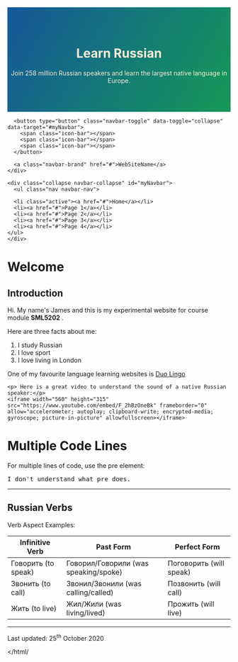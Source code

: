 <html>
<head>
<title> HTML Practical </title>
  
<link rel="stylesheet" href="https://maxcdn.bootstrapcdn.com/bootstrap/3.4.1/css/bootstrap.min.css">
<script src="https://ajax.googleapis.com/ajax/libs/jquery/3.5.1/jquery.min.js"></script>
<script src="https://maxcdn.bootstrapcdn.com/bootstrap/3.4.1/js/bootstrap.min.js"></script>    
<meta name="viewport" content="width=device-width, initial-scale=1">

<style>

.jumbotron {
	padding-top: 48px;
	padding-bottom: 48px;
	text-align: center;
	background: #392986;
	color: antiquewhite;
	background-image: linear-gradient(120deg, #155799, #159957);
	margin-bottom: 0px;
}

  .navbar {
      margin-bottom: 0;
      border-radius: 0;
    }



</style>


</head>

<body>

<div class="jumbotron">
    <h1>Learn Russian</h1>
    <p>Join 258 million Russian speakers and learn the largest native language in Europe.</p>
  </div>
 

<nav class="navbar navbar-inverse">
  <div class="container-fluid">
    <div class="navbar-header">
     
      <button type="button" class="navbar-toggle" data-toggle="collapse" data-target="#myNavbar">
        <span class="icon-bar"></span>
        <span class="icon-bar"></span>
        <span class="icon-bar"></span>                        
      </button>
      
      <a class="navbar-brand" href="#">WebSiteName</a>
    </div>
     
    <div class="collapse navbar-collapse" id="myNavbar">
      <ul class="nav navbar-nav">
      
      <li class="active"><a href="#">Home</a></li>
      <li><a href="#">Page 1</a></li>
      <li><a href="#">Page 2</a></li>
      <li><a href="#">Page 3</a></li>
      <li><a href="#">Page 4</a></li>
    </ul>
    </div>
  </div>
</nav>

  </head>
  

<h1> Welcome </h1>

<h2> Introduction </h2>
  <p> Hi. My name's James and this is my experimental website for course module <b> SML5202 </b>. </p>
  <p> Here are three facts about me: </p>
  <ol> 
    <li> I study Russian </li>
    <li> I love sport </li>
    <li> I love living in London </li>
  </ol>
  
  <p> One of my favourite language learning websites is <a href="https://www.duolingo.com/">Duo Lingo</a> </p>
	
	<p> Here is a great video to understand the sound of a native Russian speaker:</p>
	<iframe width="560" height="315" src="https://www.youtube.com/embed/F_2hBzOneBk" frameborder="0" allow="accelerometer; autoplay; clipboard-write; encrypted-media; gyroscope; picture-in-picture" allowfullscreen></iframe>
<div class="container">
<h1>Multiple Code Lines</h1>
<p>For multiple lines of code, use the pre element:</p>
<pre>
I don't understand what pre does.
</pre>
</div>
	<hr>
<div class="container">
  <h2>Russian Verbs</h2>
  <p>Verb Aspect Examples:</p>            
  <table class="table table-striped">
    <thead>
      <tr>
        <th>Infinitive Verb</th>
        <th>Past Form</th>
        <th>Perfect Form</th>
      </tr>
    </thead>
    <tbody>
      <tr>
        <td>Говорить (to speak)</td>
        <td>Говорил/Говорили (was speaking/spoke)</td>
        <td>Поговорить (will speak)</td>
      </tr>
      <tr>
        <td>Звонить (to call)</td>
        <td>Звонил/Звонили (was calling/called)</td>
        <td>Позвонить (will call)</td>
      </tr>
      <tr>
        <td>Жить (to live)</td>
        <td>Жил/Жили (was living/lived)</td>
        <td>Прожить (will live)</td>
      </tr>
    </tbody>
  </table>
</div>
	
 <hr>  
  <p> Last updated: 25<sup>th</sup> October 2020
	</body>

</html/
